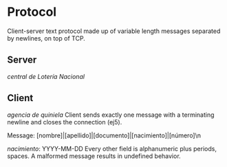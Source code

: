 # Protocol
Client-server text protocol made up of variable length messages separated by newlines, on top of TCP.
## Server 
_central de Lotería Nacional_
## Client 
_agencia de quiniela_
Client sends exactly one message with a terminating newline and closes the connection (ej5).


Message: [nombre]|[apellido]|[documento]|[nacimiento]|[número]\n

_nacimiento_: YYYY-MM-DD
Every other field is alphanumeric plus periods, spaces.
A malformed message results in undefined behavior.